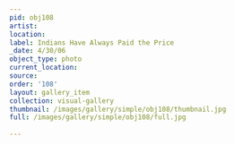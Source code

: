 ```yaml
---
pid: obj108
artist: 
location: 
label: Indians Have Always Paid the Price
_date: 4/30/06
object_type: photo
current_location: 
source: 
order: '108'
layout: gallery_item
collection: visual-gallery
thumbnail: /images/gallery/simple/obj108/thumbnail.jpg
full: /images/gallery/simple/obj108/full.jpg
 
---
```

